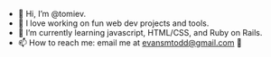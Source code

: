 - 👋 Hi, I’m @tomiev.
- 👀 I love working on fun web dev projects and tools.
- 🌱 I’m currently learning javascript, HTML/CSS, and Ruby on Rails.
- 📫 How to reach me: email me at evansmtodd@gmail.com 🙂
